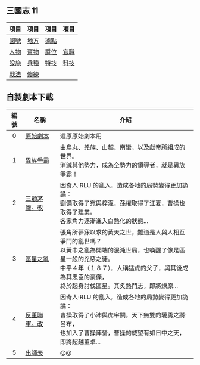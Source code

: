 ## 三國志 11

|項目|項目|項目|項目
|-|-|-|-
|[國號]|[地方]|[據點]|
|[人物]|[寶物]|[爵位]|[官職]
|[設施]|[兵種]|[特技]|[科技]
|[戰法]|[修練]

[國號]: https://reganlu007.github.io/san11/國號
[地方]: https://reganlu007.github.io/san11/地方
[據點]: https://reganlu007.github.io/san11/據點
[人物]: https://reganlu007.github.io/san11/人物
[寶物]: https://reganlu007.github.io/san11/寶物
[爵位]: https://reganlu007.github.io/san11/爵位
[官職]: https://reganlu007.github.io/san11/官職
[設施]: https://reganlu007.github.io/san11/設施
[兵種]: https://reganlu007.github.io/san11/兵種
[特技]: https://reganlu007.github.io/san11/特技
[科技]: https://reganlu007.github.io/san11/科技
[戰法]: https://reganlu007.github.io/san11/戰法
[修練]: https://reganlu007.github.io/san11/修練

## 自製劇本下載
|編號|名稱|介紹
|:-:|-|-
|0|[原始劇本]|還原原始劇本用
|1|[異族爭霸]|由烏丸、羌族、山越、南蠻，以及獻帝所組成的世界。<br>消滅其他勢力，成為全勢力的領導者，就是異族爭霸！
|2|[三顧茅廬。改]|因奇人‧RLU 的亂入，造成各地的局勢變得更加詭譎：<br>劉備取得了宛與梓潼，孫權取得了江夏，曹操也取得了建業。<br>各家角力逐漸進入白熱化的狀態...
|3|[區星之亂]|張角所夢寐以求的黃天之世，難道是人與人相互爭鬥的亂世嗎？<br>以黃巾之亂為開端的混沌世局，也喚醒了像是區星一般的兇惡之徒。<br>中平４年（１８７），人稱猛虎的父子，與其後成為其忠臣的豪傑，<br>終於起身討伐區星。其炙熱鬥志，即將燎原...
|4|[反董聯軍。改]|因奇人‧RLU 的亂入，造成各地的局勢變得更加詭譎：<br>曹操取得了小沛與虎牢關，天下無雙的驍勇之將‧呂布，<br>也加入了曹操陣營，曹操的威望有如日中之天，即將超越董卓...
|5|[出師表]|@@

[原始劇本]: https://reganlu007.github.io/原始劇本.7z
[反董聯軍。改]: https://reganlu007.github.io/SCEN001.S11
[三顧茅廬。改]: https://reganlu007.github.io/SCEN004.S11
[出師表]: https://reganlu007.github.io/SCEN007.S11
[異族爭霸]: https://reganlu007.github.io/SCEN015.S11
[區星之亂]: https://reganlu007.github.io/Scen016.s11
